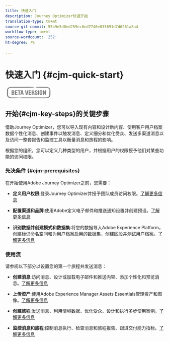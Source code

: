 ```yaml
---
title: 快速入门
description: Journey Optimizer快速开始
translation-type: tm+mt
source-git-commit: 55b9e5d8ed259ec6ed7746e835691d7d6261a8a4
workflow-type: tm+mt
source-wordcount: '252'
ht-degree: 7%

---
```


# 快速入门 {#cjm-quick-start}

![](assets/do-not-localize/badge.png)

## 开始{#cjm-key-steps}的关键步骤

借助Journey Optimizer，您可以导入现有内容和设计新内容、使用客户用户档案数据个性化消息、创建事件以触发消息、定义细分和优化受众、发送多渠道消息以及访问一整套报告和监控工具以衡量消息和旅程的影响。

根据您的组织，您可以定义几种类型的用户，并根据用户的权限授予他们对某些功能的访问权限。

### 先决条件 {#cjm-prerequisites}

在开始使用Adobe Journey Optimizer之前，您需要：

* **定义用户权限**:登录Journey Optimizer并授予团队成员访问权限。[了解更多信息](permissions.md)

* **配置渠道和品牌**:使用Adobe定义电子邮件和推送通知设置并创建预设。[了解更多信息](administration.md)

* **识别数据并创建模式和数据集**:将您的数据导入Adobe Experience Platform，创建标识命名空间和为用户档案启用的数据集，创建区段并测试用户档案。[了解更多信息](https://experienceleague.adobe.com/docs/experience-platform/ingestion/home.html)


### 使用流

请参阅以下部分以设置您的第一个旅程并发送消息：

* **创建消息**:访问消息、设计或加载电子邮件和推送内容、添加个性化和预览消息。[了解更多信息](create-message.md)

* **上传资产**:使用Adobe Experience Manager Assets Essentials管理资产和图像。[了解更多信息](assets-essentials.md)

<!--* **Define audience**: create segments, create events, manage consent and privacy. [Read more](audiences.md)-->

* **创建旅程**:发送消息、利用情境数据、优化受众、设计和执行多步使用案例。[了解更多信息](building-journeys/journey.md)

* **监控消息和旅程**:控制消息执行、检查消息和旅程报告、跟进交付能力指标。[了解更多信息](message-monitoring.md)

